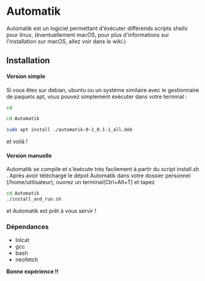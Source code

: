 # Automatik

Automatik est un logiciel permettant d'éxécuter différends scripts shells pour linux, (éventuellement macOS, pour plus d'informations sur l'installation sur macOS, allez voir dans le wiki.)

## Installation 

#### Version simple
Si vous êtes sur debian, ubuntu ou un systéme similaire avec le gestionnaire de paquets apt, vous pouvez simplement éxécuter dans votre terminal :
```bash
cd 

cd Automatik

sudo apt install ./automatik-0-1_0.1-1_all.deb
```
et voilà !

#### Version manuelle
Automatik se compile et s'éxécute très facilement à partir du script install.sh .
Après avoir téléchargé le dépot Automatik dans votre dossier personnel (/home/utilisateur), ouvrez un terminal(Ctrl+Alt+T) et tapez
```bash
cd Automatik
./install_and_run.sh
```
et Automatik est prêt à vous servir !

### Dépendances 

* lolcat
* gcc
* bash
* neofetch



**Bonne expérience !!**




